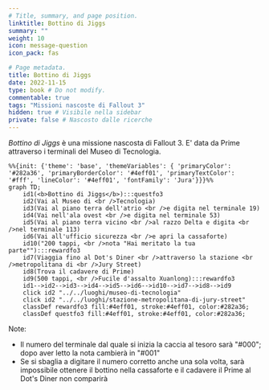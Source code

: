 ```yaml
---
# Title, summary, and page position.
linktitle: Bottino di Jiggs
summary: ""
weight: 10
icon: message-question
icon_pack: fas

# Page metadata.
title: Bottino di Jiggs
date: 2022-11-15
type: book # Do not modify.
commentable: true
tags: "Missioni nascoste di Fallout 3"
hidden: true # Visibile nella sidebar
private: false # Nascosto dalle ricerche
---
```


*Bottino di Jiggs* è una missione nascosta di Fallout 3. E' data da Prime attraverso i terminali del Museo di Tecnologia.



```mermaid
%%{init: {'theme': 'base', 'themeVariables': { 'primaryColor': '#282a36', 'primaryBorderColor': '#4eff01', 'primaryTextColor': '#fff', 'lineColor': '#4eff01', 'fontFamily': 'Jura'}}}%%
graph TD;
    id1(<b>Bottino di Jiggs</b>):::questfo3
    id2(Vai al Museo di <br />Tecnologia)
    id3(Vai al piano terra dell'atrio <br />e digita nel terminale 19)
    id4(Vai nell'ala ovest <br />e digita nel terminale 53)
    id5(Vai al piano terra vicino <br />al razzo Delta e digita <br />nel terminale 113)
    id6(Vai all'ufficio sicurezza <br />e apri la cassaforte)
    id10("200 tappi, <br />nota "Hai meritato la tua parte""):::rewardfo3
    id7(Viaggia fino al Dot's Diner <br />attraverso la stazione <br />metropolitana di <br />Jury Street) 
    id8(Trova il cadavere di Prime)
    id9(500 tappi, <br />Fucile d'assalto Xuanlong):::rewardfo3
    id1-->id2-->id3-->id4-->id5-->id6-->id10-->id7-->id8-->id9
    click id2 "../../luoghi/museo-di-tecnologia"
    click id2 "../../luoghi/stazione-metropolitana-di-jury-street"
    classDef rewardfo3 fill:#4eff01, stroke:#4eff01, color:#282a36;
    classDef questfo3 fill:#4eff01, stroke:#4eff01, color:#282a36;
```

Note:
- Il numero del terminale dal quale si inizia la caccia al tesoro sarà "#000"; dopo aver letto la nota cambierà in "#001"
- Se si sbaglia a digitare il numero corretto anche una sola volta, sarà impossibile ottenere il bottino nella cassaforte e  il cadavere il Prime al Dot's Diner non comparirà